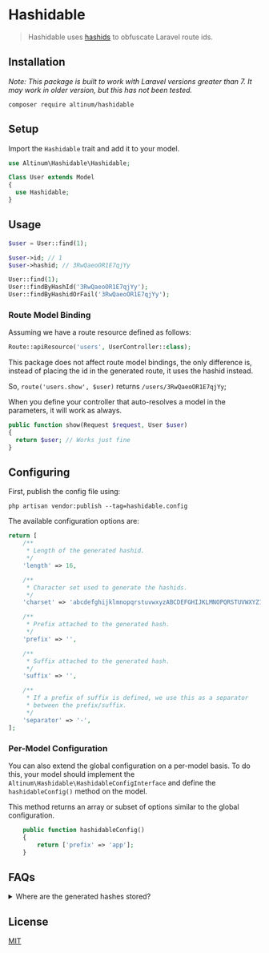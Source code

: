 # Hashidable

> Hashidable uses [hashids](https://hashids.org/) to obfuscate Laravel route ids.

## Installation

_Note: This package is built to work with Laravel versions greater than 7. It may work in older version, but this has not been tested._

```
composer require altinum/hashidable
```

## Setup

Import the `Hashidable` trait and add it to your model.

```php
use Altinum\Hashidable\Hashidable;

Class User extends Model
{
  use Hashidable;
}
```

## Usage

```php
$user = User::find(1);

$user->id; // 1
$user->hashid; // 3RwQaeoOR1E7qjYy

User::find(1);
User::findByHashId('3RwQaeoOR1E7qjYy');
User::findByHashidOrFail('3RwQaeoOR1E7qjYy');
```

### Route Model Binding

Assuming we have a route resource defined as follows:

```php
Route::apiResource('users', UserController::class);
```

This package does not affect route model bindings, the only difference is, instead of placing the id in the generated route, it uses the hashid instead.

So, `route('users.show', $user)` returns `/users/3RwQaeoOR1E7qjYy`;

When you define your controller that auto-resolves a model in the parameters, it will work as always.

```php
public function show(Request $request, User $user)
{
  return $user; // Works just fine
}
```

## Configuring

First, publish the config file using:

```
php artisan vendor:publish --tag=hashidable.config
```

The available configuration options are:

```php
return [
    /**
     * Length of the generated hashid.
     */
    'length' => 16,

    /**
     * Character set used to generate the hashids.
     */
    'charset' => 'abcdefghijklmnopqrstuvwxyzABCDEFGHIJKLMNOPQRSTUVWXYZ1234567890',

    /**
     * Prefix attached to the generated hash.
     */
    'prefix' => '',

    /**
     * Suffix attached to the generated hash.
     */
    'suffix' => '',

    /**
     * If a prefix of suffix is defined, we use this as a separator
     * between the prefix/suffix.
     */
    'separator' => '-',
];
```

### Per-Model Configuration

You can also extend the global configuration on a per-model basis. To do this, your model should implement the `Altinum\Hashidable\HashidableConfigInterface` and define the `hashidableConfig()` method on the model.

This method returns an array or subset of options similar to the global configuration.

```php
    public function hashidableConfig()
    {
        return ['prefix' => 'app'];
    }
```

## FAQs

<details>
  <summary>Where are the generated hashes stored?</summary>

Hashidable does not touch the database to store any sort of metadata. What it does instead is use an internal encoder/decoder to dynamically calculate the hashes.

</details>

## License

[MIT](/LICENSE.md)
